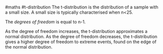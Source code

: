 #maths #t-distribution
The t-distribution is the distribution of a sample with a small size. A small size is typically characterised when n<25. 

The *degrees of freedom* is equal to n-1.

As the degree of freedom increases, the t-distribution approximates a normal distribution. As the degree of freedom decreases, the t-distribution gives a higher degree of freedom to extreme events, found on the edge of the normal distribution. 
